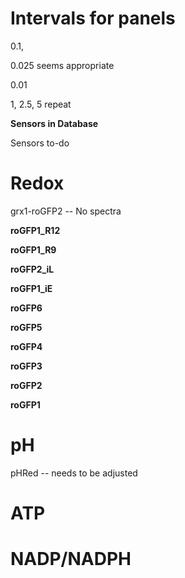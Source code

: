 # Intervals for panels

0.1, 



0.025 seems appropriate

0.01



1, 2.5, 5 repeat



**Sensors in Database**

Sensors to-do



# Redox

grx1-roGFP2 -- No spectra

**roGFP1_R12**

**roGFP1_R9**

**roGFP2_iL**

**roGFP1_iE**

**roGFP6**

**roGFP5**

**roGFP4**

**roGFP3**

**roGFP2**

**roGFP1**

# pH

pHRed -- needs to be adjusted



# ATP



# NADP/NADPH

